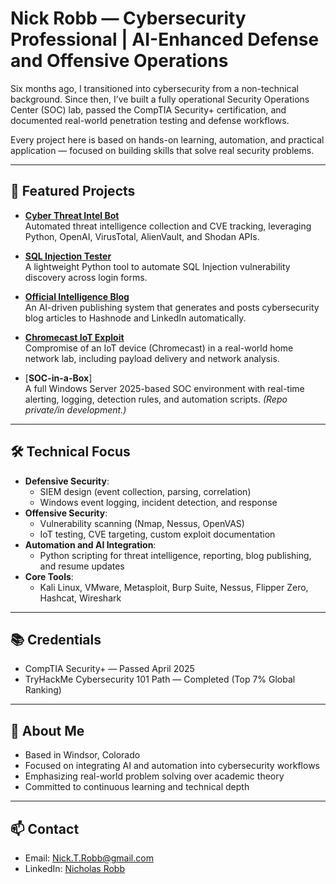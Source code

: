 # Nick Robb — Cybersecurity Professional | AI-Enhanced Defense and Offensive Operations

Six months ago, I transitioned into cybersecurity from a non-technical background. Since then, I’ve built a fully operational Security Operations Center (SOC) lab, passed the CompTIA Security+ certification, and documented real-world penetration testing and defense workflows.

Every project here is based on hands-on learning, automation, and practical application — focused on building skills that solve real security problems.

---

## 🔹 Featured Projects

- [**Cyber Threat Intel Bot**](https://github.com/Nick-Robb/cyber-threat-intel-bot)  
Automated threat intelligence collection and CVE tracking, leveraging Python, OpenAI, VirusTotal, AlienVault, and Shodan APIs.

- [**SQL Injection Tester**](https://github.com/Nick-Robb/sql-injection-tester)  
A lightweight Python tool to automate SQL Injection vulnerability discovery across login forms.

- [**Official Intelligence Blog**](https://github.com/Nick-Robb/official-intelligence)  
An AI-driven publishing system that generates and posts cybersecurity blog articles to Hashnode and LinkedIn automatically.

- [**Chromecast IoT Exploit**](https://github.com/Nick-Robb/Chromecast-IoT-Exploit)  
Compromise of an IoT device (Chromecast) in a real-world home network lab, including payload delivery and network analysis.

- [**SOC-in-a-Box**]  
A full Windows Server 2025-based SOC environment with real-time alerting, logging, detection rules, and automation scripts. *(Repo private/in development.)*

---

## 🛠️ Technical Focus

- **Defensive Security**:  
  - SIEM design (event collection, parsing, correlation)
  - Windows event logging, incident detection, and response
- **Offensive Security**:  
  - Vulnerability scanning (Nmap, Nessus, OpenVAS)
  - IoT testing, CVE targeting, custom exploit documentation
- **Automation and AI Integration**:  
  - Python scripting for threat intelligence, reporting, blog publishing, and resume updates
- **Core Tools**:  
  - Kali Linux, VMware, Metasploit, Burp Suite, Nessus, Flipper Zero, Hashcat, Wireshark

---

## 📚 Credentials

- CompTIA Security+ — Passed April 2025
- TryHackMe Cybersecurity 101 Path — Completed (Top 7% Global Ranking)

---

## 📍 About Me

- Based in Windsor, Colorado
- Focused on integrating AI and automation into cybersecurity workflows
- Emphasizing real-world problem solving over academic theory
- Committed to continuous learning and technical depth

---

## 📫 Contact

- Email: Nick.T.Robb@gmail.com
- LinkedIn: [Nicholas Robb](https://www.linkedin.com/in/nicholas-robb-22097b1b8)
